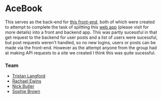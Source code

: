 # AceBook

This serves as the back-end for [this front-end](https://github.com/nwmbutler/acebook-brainaics-frontend), both of which were created to attempt to complete the task of spiltting this [web app](https://github.com/tristanlangford/acebook-brainaics) (please visit for more details) into a front and backend app. This was partly sucessful in that get request to the backend for user posts and a list of users were sucessful, but post requests weren't handled, so no new logins, users or posts can be made via the front-end. However as the attempt anyone from the group had at making API requests to a site we created I think this was quite sucessful. 

### Team
* [Tristan Langford](https://github.com/tristanlangford)
* [Rachael Ewins](https://github.com/RaeRachael)
* [Nick Butler](https://github.com/nwmbutler)
* [Sophie Brown](https://github.com/sofyloafy)

